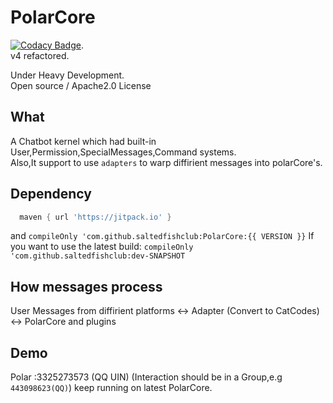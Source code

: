 # PolarCore
[![Codacy Badge](https://api.codacy.com/project/badge/Grade/cc0af3e7ffbe4ac89ed566aeae004d6c)](https://app.codacy.com/gh/saltedfishclub/PolarCore?utm_source=github.com&utm_medium=referral&utm_content=saltedfishclub/PolarCore&utm_campaign=Badge_Grade_Dashboard).  
v4 refactored.  

Under Heavy Development.  
Open source / Apache2.0 License
## What
A Chatbot kernel which had built-in User,Permission,SpecialMessages,Command systems.  
Also,It support to use `adapters` to warp diffirient messages into polarCore's.


## Dependency
```groovy
  maven { url 'https://jitpack.io' }
```
and
`compileOnly 'com.github.saltedfishclub:PolarCore:{{ VERSION }}`
If you want to use the latest build:
`compileOnly 'com.github.saltedfishclub:dev-SNAPSHOT`

## How messages process
User Messages from diffirient platforms <-> Adapter (Convert to CatCodes) <-> PolarCore and plugins

## Demo
Polar :3325273573 (QQ UIN)
(Interaction should be in a Group,e.g `443098623(QQ)`)
keep running on latest PolarCore.
